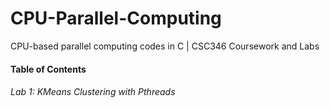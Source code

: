 # CPU-Parallel-Computing
CPU-based parallel computing codes in C | CSC346 Coursework and Labs

#### Table of Contents
  

###### Lab 1: KMeans Clustering with Pthreads
